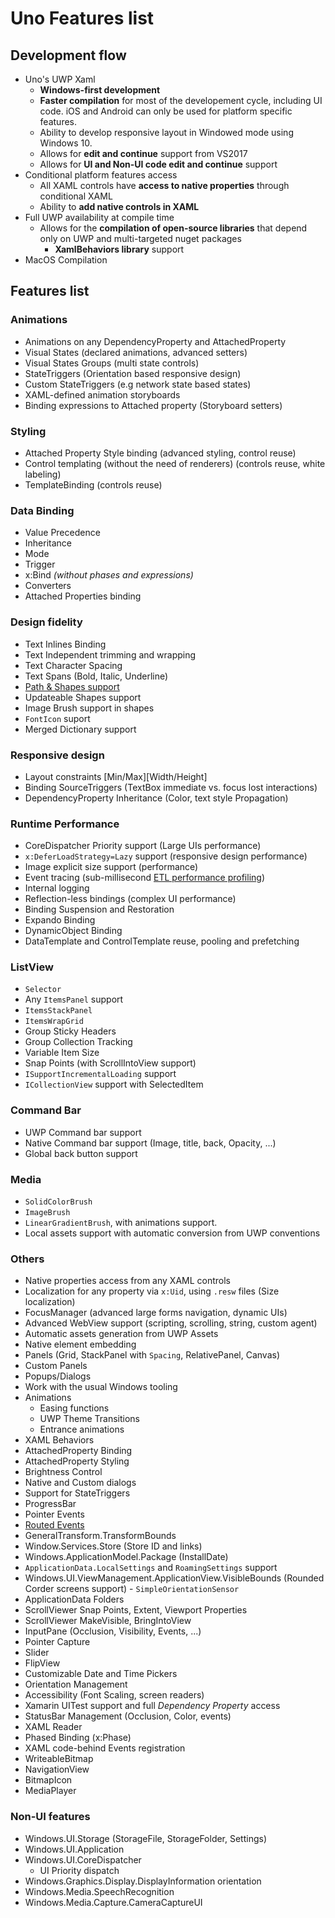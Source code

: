 # Uno Features list

## Development flow

- Uno's UWP Xaml
    - **Windows-first development**
    - **Faster compilation** for most of the developement cycle, including UI code. iOS and Android can only be used for platform specific features.
    - Ability to develop responsive layout in Windowed mode using Windows 10.
    - Allows for **edit and continue** support from VS2017
    - Allows for **UI and Non-UI code edit and continue** support
- Conditional platform features access
    - All XAML controls have **access to native properties** through conditional XAML
    - Ability to **add native controls in XAML**
- Full UWP availability at compile time
  - Allows for the **compilation of open-source libraries** that depend only on UWP and multi-targeted nuget packages
    - **XamlBehaviors library** support
- MacOS Compilation

## Features list

### Animations

- Animations on any DependencyProperty and AttachedProperty
- Visual States (declared animations, advanced setters)
- Visual States Groups (multi state controls)
- StateTriggers (Orientation based responsive design)
- Custom StateTriggers (e.g network state based states)
- XAML-defined animation storyboards
- Binding expressions to Attached property (Storyboard setters)

### Styling

- Attached Property Style binding (advanced styling, control reuse)
- Control templating (without the need of renderers) (controls reuse, white labeling)
- TemplateBinding  (controls reuse)

### Data Binding

- Value Precedence
- Inheritance
- Mode
- Trigger
- x:Bind *(without phases and expressions)*
- Converters
- Attached Properties binding

### Design fidelity
- Text Inlines Binding
- Text Independent trimming and wrapping
- Text Character Spacing
- Text Spans (Bold, Italic, Underline)
- [Path & Shapes support](shapes-and-brushes.md)
- Updateable Shapes support
- Image Brush support in shapes
- `FontIcon` suport
- Merged Dictionary support

### Responsive design

- Layout constraints [Min/Max][Width/Height]
- Binding SourceTriggers (TextBox immediate vs. focus lost interactions)
- DependencyProperty Inheritance (Color, text style Propagation)

### Runtime Performance

- CoreDispatcher Priority support (Large UIs performance)
- `x:DeferLoadStrategy=Lazy` support (responsive design performance)
- Image explicit size support (performance)
- Event tracing (sub-millisecond [ETL performance profiling](Assets/diagnostics.PNG))
- Internal logging
- Reflection-less bindings (complex UI performance)
- Binding Suspension and Restoration
- Expando Binding
- DynamicObject Binding
- DataTemplate and ControlTemplate reuse, pooling and prefetching

### ListView

- `Selector`
- Any `ItemsPanel` support
- `ItemsStackPanel`
- `ItemsWrapGrid`
- Group Sticky Headers
- Group Collection Tracking
- Variable Item Size
- Snap Points (with ScrollIntoView support)
- `ISupportIncrementalLoading` support
- `ICollectionView` support with SelectedItem

### Command Bar

- UWP Command bar support
- Native Command bar support (Image, title, back, Opacity, ...)
- Global back button support

### Media

- `SolidColorBrush`
- `ImageBrush`
- `LinearGradientBrush`, with animations support.
- Local assets support with automatic conversion from UWP conventions

### Others

- Native properties access from any XAML controls
- Localization for any property via `x:Uid`, using `.resw` files (Size localization)
- FocusManager (advanced large forms navigation, dynamic UIs)
- Advanced WebView support (scripting, scrolling, string, custom agent)
- Automatic assets generation from UWP Assets
- Native element embedding
- Panels (Grid, StackPanel with `Spacing`, RelativePanel, Canvas)
- Custom Panels
- Popups/Dialogs
- Work with the usual Windows tooling
- Animations
  - Easing functions
  - UWP Theme Transitions
  - Entrance animations
- XAML Behaviors
- AttachedProperty Binding
- AttachedProperty Styling
- Brightness Control
- Native and Custom dialogs
- Support for StateTriggers
- ProgressBar
- Pointer Events
- [Routed Events](routed-events.md)
- GeneralTransform.TransformBounds
- Window.Services.Store (Store ID and links)
- Windows.ApplicationModel.Package (InstallDate)
- `ApplicationData.LocalSettings` and `RoamingSettings` support
- Windows.UI.ViewManagement.ApplicationView.VisibleBounds (Rounded Corder screens support)  - `SimpleOrientationSensor`
- ApplicationData Folders
- ScrollViewer Snap Points, Extent, Viewport Properties
- ScrollViewer MakeVisible, BringIntoView
- InputPane (Occlusion, Visibility, Events, ...)
- Pointer Capture
- Slider
- FlipView
- Customizable Date and Time Pickers
- Orientation Management
- Accessibility (Font Scaling, screen readers)
- Xamarin UITest support and full _Dependency Property_ access
- StatusBar Management (Occlusion, Color, events)
- XAML Reader
- Phased Binding (x:Phase)
- XAML code-behind Events registration
- WriteableBitmap
- NavigationView
- BitmapIcon
- MediaPlayer

### Non-UI features

- Windows.UI.Storage (StorageFile, StorageFolder, Settings)
- Windows.UI.Application
- Windows.UI.CoreDispatcher
  - UI Priority dispatch
- Windows.Graphics.Display.DisplayInformation orientation
- Windows.Media.SpeechRecognition
- Windows.Media.Capture.CameraCaptureUI